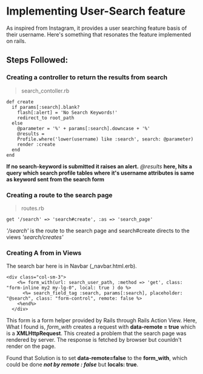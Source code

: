 # Implementing User-Search feature
  
  As inspired from Instagram, it provides a user searching feature basis of their username. Here's something that resonates the feature implemented on rails.

## Steps Followed:

### Creating a controller to return the results from search
  > search_contoller.rb

    def create
      if params[:search].blank?   
        flash[:alert] = 'No Search Keywords!'
        redirect_to root_path
      else
        @parameter = '%' + params[:search].downcase + '%'
        @results =
        Profile.where('lower(username) like :search', search: @parameter)
        render :create
      end
    end

  __If no search-keyword is submitted it raises an alert.__ 
  _@results_ __here, hits a query which search profile tables where it's username attributes is same as keyword sent from the search form__

### Creating a route to the search page
  
  > routes.rb

    get '/search' => 'search#create', :as => 'search_page'

  *'/search'* is the route to the search page and search#create directs to the views *'search/creates'*

### Creating A from in Views

The search bar here is in Navbar  (_navbar.html.erb). 

    <div class="col-sm-3">
        <%= form_with(url: search_user_path, :method => 'get', class: "form-inline my2 my-lg-0", local: true ) do %>
          <%= search_field_tag :search, params[:search], placeholder: "@search", class: "form-control", remote: false %>  
        <%end%>
      </div> 

This form is a form helper provided by Rails through Rails Action View.
Here, What I found is, *form_with* creates a request with __data-remote = true__ which is a __XMLHttpRequest__.
This created a problem that the search page was rendered by server. The response is fetched by browser but counldn't render on the page.

Found that Solution is to set __data-remote=false__ to the __form_with__, which could be done __*not by remote : false*__ but __locals: true__.


